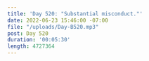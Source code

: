 ```yaml
---
title: 'Day 520: "Substantial misconduct."'
date: 2022-06-23 15:46:00 -07:00
file: "/uploads/Day-B520.mp3"
post: Day 520
duration: '00:05:30'
length: 4727364
---
```


